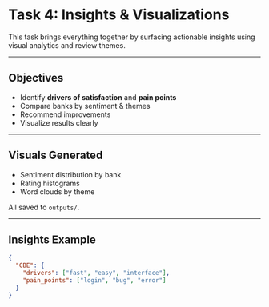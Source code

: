 # Task 4: Insights & Visualizations

This task brings everything together by surfacing actionable insights using visual analytics and review themes.

---

## Objectives

- Identify **drivers of satisfaction** and **pain points**
- Compare banks by sentiment & themes
- Recommend improvements
- Visualize results clearly

---

## Visuals Generated

- Sentiment distribution by bank
- Rating histograms
- Word clouds by theme

All saved to `outputs/`.

---

## Insights Example

```json
{
  "CBE": {
    "drivers": ["fast", "easy", "interface"],
    "pain_points": ["login", "bug", "error"]
  }
}
